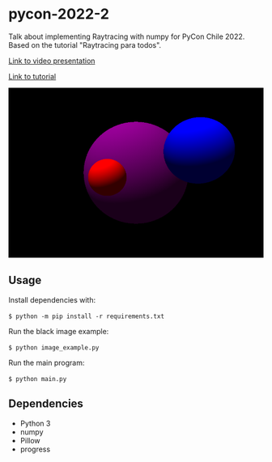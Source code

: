 # pycon-2022-2

Talk about implementing Raytracing with numpy for PyCon Chile 2022.
Based on the tutorial "Raytracing para todos".

[Link to video presentation](https://www.youtube.com/watch?v=SyfSvvyfP8Q)

[Link to tutorial](https://sombra.studio/raytracing-para-todos)


![showcase image](output.png)

## Usage

Install dependencies with:

`$ python -m pip install -r requirements.txt`

Run the black image example:

`$ python image_example.py`

Run the main program:

`$ python main.py`

## Dependencies

- Python 3
- numpy
- Pillow
- progress
